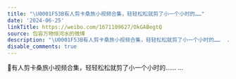 ```yaml
---
title: "\U0001F53B有人剪卡桑旅小视频合集，轻轻松松就剪了小一个小时的……"
date: '2024-06-25'
linkTitle: https://weibo.com/1671109627/OkGABegtQ
source: 包容万物恒河水的微博
description: "\U0001F53B有人剪卡桑旅小视频合集，轻轻松松就剪了小一个小时的……  ..."
disable_comments: true
---
```

🔻有人剪卡桑旅小视频合集，轻轻松松就剪了小一个小时的……  ...
